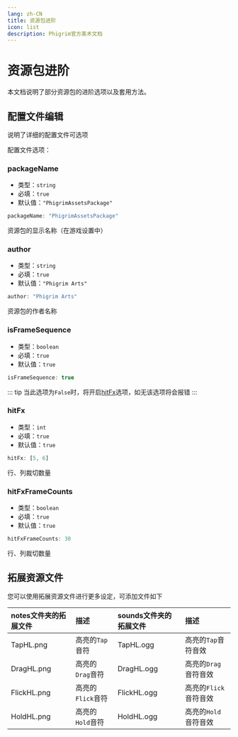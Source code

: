 ```yaml
---
lang: zh-CN
title: 资源包进阶
icon: list
description: Phigrim官方美术文档
---
```


# 资源包进阶

本文档说明了部分资源包的进阶选项以及套用方法。

## 配置文件编辑

说明了详细的配置文件可选项

配置文件选项：

### packageName
- 类型：`string`
- 必填：`true`
- 默认值：`"PhigrimAssetsPackage"`
```typescript
packageName: "PhigrimAssetsPackage"
```
资源包的显示名称（在游戏设置中）

### author
- 类型：`string`
- 必填：`true`
- 默认值：`"Phigrim Arts"`
```typescript
author: "Phigrim Arts"
```
资源包的作者名称

### isFrameSequence
- 类型：`boolean`
- 必填：`true`
- 默认值：`true`
```typescript
isFrameSequence: true
```
::: tip
当此选项为`False`时，将开启[hitFx](further.html#hitfx)选项，如无该选项将会报错
:::

### hitFx
- 类型：`int`
- 必填：`true`
- 默认值：`true`
```typescript
hitFx: [5, 6]
```
行、列裁切数量

### hitFxFrameCounts
- 类型：`boolean`
- 必填：`true`
- 默认值：`true`
```typescript
hitFxFrameCounts: 30
```
行、列裁切数量

## 拓展资源文件
您可以使用拓展资源文件进行更多设定，可添加文件如下

| notes文件夹的拓展文件 | 描述           | sounds文件夹的拓展文件 | 描述             |
|:--------------|:-------------|:---------------|:---------------|
| TapHL.png     | 高亮的`Tap`音符   | TapHL.ogg      | 高亮的`Tap`音符音效   |
| DragHL.png    | 高亮的`Drag`音符  | DragHL.ogg     | 高亮的`Drag`音符音效  |
| FlickHL.png   | 高亮的`Flick`音符 | FlickHL.ogg    | 高亮的`Flick`音符音效 |
| HoldHL.png    | 高亮的`Hold`音符  | HoldHL.ogg     | 高亮的`Hold`音符音效  |


